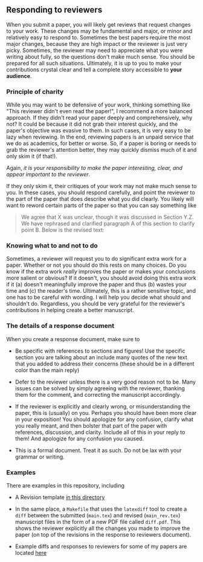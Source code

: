 ## Responding to reviewers

When you submit a paper, you will likely get reviews that request changes to your work.
These changes may be fundamental and major, or minor and relatively easy to respond to.
Sometimes the best papers require the most major changes, because they are high impact or the reviewer is just very picky.
Sometimes, the reviewer may need to appreciate what you were writing about fully, so the questions don't make much sense.
You should be prepared for all such situations.
Ultimately, it is up to you to make your contributions crystal clear and tell a complete story accessible to __your audience__.

### Principle of charity

While you may want to be defensive of your work, thinking something like "This reviewer didn't even read the paper!", I recommend a more balanced approach.
If they didn't read your paper deeply and comprehensively, why not?
It could be because it did not grab their interest quickly, and the paper's objective was evasive to them.
In such cases, it is very easy to be lazy when reviewing.
In the end, reviewing papers is an unpaid service that we do as academics, for better or worse.
So, if a paper is boring or needs to grab the reviewer's attention better, they may quickly dismiss much of it and only skim it (if that!).

Again, _it is your responsibility to make the paper interesting, clear, and appear important to the reviewer_.

If they only skim it, their critiques of your work may not make much sense to you.
In these cases, you should respond carefully, and point the reviewer to the part of the paper that does describe what you did clearly.
You likely will want to reword certain parts of the paper so that you can say something like
> We agree that X was unclear, though it was discussed in Section Y.Z. We have rephrased and clarified paragraph A of this section to clarify point B. Below is the revised text:

### Knowing what to and not to do

Sometimes, a reviewer will request you to do significant extra work for a paper.
Whether or not you should do this rests on many choices.
Do you know if the extra work _really_ improves the paper or makes your conclusions more salient or obvious?
If it doesn't, you should avoid doing this extra work if it (a) doesn't meaningfully improve the paper and thus (b) wastes your time and (c) the reader's time.
Ultimately, this is a rather sensitive topic, and one has to be careful with wording.
I will help you decide what should and shouldn't do.
Regardless, you should be very grateful for the reviewer's contributions in helping create a better manuscript.

### The details of a response document

When you create a response document, make sure to 
* Be specific with references to sections and figures! Use the specific section you are talking about an include many quotes of the new text that you added to address their concerns (these should be in a different color than the main reply)

* Defer to the reviewer unless there is a very good reason not to be. Many issues can be solved by simply agreeing with the reviewer, thanking them for the comment, and correcting the manuscript accordingly. 

* If the reviewer is explicitly and clearly wrong, or misunderstanding the paper, this is (usually) on you. Perhaps you should have been more clear in your exposition! You should apologize for any confusion, clarify what you really meant, and then bolster that part of the paper with references, discussion, and clarity. Include all of this in your reply to them! And apologize for any confusion you caused.

* This is a formal document. Treat it as such. Do not be lax with your grammar or writing. 

### Examples

There are examples in this repository, including
* A Revision template [in this directory](../templates/paper_rebuttal)

* In the same place, a `Makefile` that uses the `latexdiff` tool to create a `diff` between the submitted (`main.tex`) and revised (`main_rev.tex`) manuscript files in the form of a new PDF file called `diff.pdf`. This shows the reviewer explicitly all the changes you made to improve the paper (on top of the revisions in the response to reviewers document).

* Example diffs and responses to reviewers for some of my papers are located [here](https://gatech.app.box.com/folder/245228437856)
